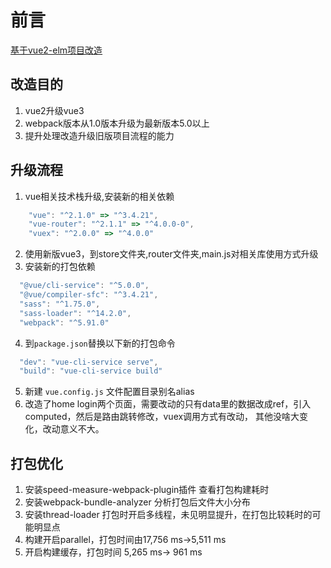 # 前言

[基于vue2-elm项目改造](https://github.com/bailicangdu/vue2-elm)

## 改造目的
  1. vue2升级vue3
  2. webpack版本从1.0版本升级为最新版本5.0以上
  3. 提升处理改造升级旧版项目流程的能力

## 升级流程
1. vue相关技术栈升级,安装新的相关依赖
  ```js
      "vue": "^2.1.0" => "^3.4.21",
      "vue-router": "^2.1.1" => "^4.0.0-0",
      "vuex": "^2.0.0" => "^4.0.0"
   ```
2. 使用新版vue3，到store文件夹,router文件夹,main.js对相关库使用方式升级
3. 安装新的打包依赖
  ```js
    "@vue/cli-service": "^5.0.0",
    "@vue/compiler-sfc": "^3.4.21",
    "sass": "^1.75.0",
    "sass-loader": "^14.2.0",
    "webpack": "^5.91.0"
   ```
4. 到`package.json`替换以下新的打包命令
  ```js
    "dev": "vue-cli-service serve",
    "build": "vue-cli-service build"
   ```
5. 新建 `vue.config.js` 文件配置目录别名alias
6. 改造了home login两个页面，需要改动的只有data里的数据改成ref，引入computed，然后是路由跳转修改，vuex调用方式有改动，
   其他没啥大变化，改动意义不大。

## 打包优化
1. 安装speed-measure-webpack-plugin插件 查看打包构建耗时
2. 安装webpack-bundle-analyzer 分析打包后文件大小分布
3. 安装thread-loader 打包时开启多线程，未见明显提升，在打包比较耗时的可能明显点
4. 构建开启parallel，打包时间由17,756 ms->5,511 ms
5. 开启构建缓存，打包时间 5,265 ms-> 961 ms


